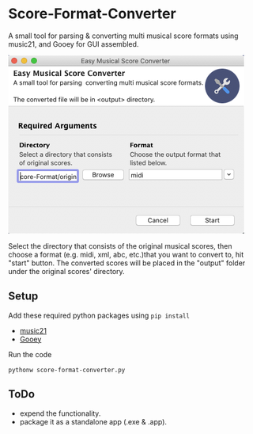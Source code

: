 # Score-Format-Converter
A small tool for parsing &amp; converting multi musical score formats using music21, and Gooey for GUI assembled. 

![](image.png)

Select the directory that consists of the original musical scores, then choose a format (e.g. midi, xml, abc, etc.)that you want to convert to, hit "start" button. 
The converted scores will be placed in the "output" folder under the original scores' directory.
## Setup
Add these required python packages using `pip install`
- [music21](https://github.com/cuthbertLab/music21)
- [Gooey](https://github.com/chriskiehl/Gooey)

Run the code
```shell
pythonw score-format-converter.py
```
## 

## ToDo
- expend the functionality.
- package it as a standalone app (.exe & .app).
